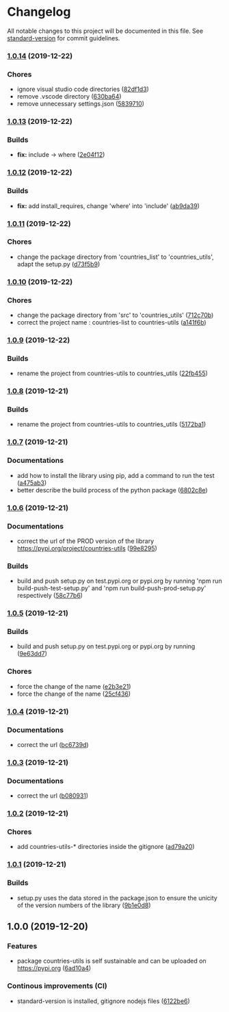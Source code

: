 # Changelog

All notable changes to this project will be documented in this file. See [standard-version](https://github.com/conventional-changelog/standard-version) for commit guidelines.

### [1.0.14](https://bitbucket.org/altf1be/countries_utils/compare/v1.0.13...v1.0.14) (2019-12-22)


### Chores

* ignore visual studio code directories ([82df1d3](https://bitbucket.org/altf1be/countries_utils/commit/82df1d3edb0d10a7f969863941f114dcc43f0046))
* remove .vscode directory ([630ba64](https://bitbucket.org/altf1be/countries_utils/commit/630ba6490dd88e08370123e82c1d421c5445e28f))
* remove unnecessary settings.json ([5839710](https://bitbucket.org/altf1be/countries_utils/commit/5839710dc906f08243b18ef29e240a278ec4c3d1))

### [1.0.13](https://bitbucket.org/altf1be/countries_utils/compare/v1.0.12...v1.0.13) (2019-12-22)


### Builds

* **fix:** include -> where ([2e04f12](https://bitbucket.org/altf1be/countries_utils/commit/2e04f121262cf76d658fd3714478caabe209ec35))

### [1.0.12](https://bitbucket.org/altf1be/countries_utils/compare/v1.0.11...v1.0.12) (2019-12-22)


### Builds

* **fix:** add install_requires, change 'where' into 'include' ([ab9da39](https://bitbucket.org/altf1be/countries_utils/commit/ab9da390d9628a80f0d46612821ac3c050bf72f5))

### [1.0.11](https://bitbucket.org/altf1be/countries_utils/compare/v1.0.10...v1.0.11) (2019-12-22)


### Chores

* change the package directory from 'countries_list' to 'countries_utils', adapt the setup.py ([d73f5b9](https://bitbucket.org/altf1be/countries_utils/commit/d73f5b92c90ba55cb24dc05bff59b1de1c31e09d))

### [1.0.10](https://bitbucket.org/altf1be/countries_utils/compare/v1.0.9...v1.0.10) (2019-12-22)


### Chores

* change the package directory from 'src' to 'countries_utils' ([712c70b](https://bitbucket.org/altf1be/countries_utils/commit/712c70bb646b5323658010ef59574ec58b2a8ef4))
* correct the project name : countries-list to countries-utils ([a141f6b](https://bitbucket.org/altf1be/countries_utils/commit/a141f6b19250028ddb2754a83fde0d552ad3b6e0))

### [1.0.9](https://bitbucket.org/altf1be/countries_utils/compare/v1.0.8...v1.0.9) (2019-12-22)


### Builds

* rename the project from countries-utils to countries_utils ([22fb455](https://bitbucket.org/altf1be/countries_utils/commit/22fb455db2fb04aa9096f5c2eb5277d694f91aa3))

### [1.0.8](https://bitbucket.org/altf1be/countries_utils/compare/v1.0.7...v1.0.8) (2019-12-21)


### Builds

* rename the project from countries-utils to countries_utils ([5172ba1](https://bitbucket.org/altf1be/countries_utils/commit/5172ba1dd0b5b55f783819f534bc5bd089b234b9))

### [1.0.7](https://bitbucket.org/altf1be/countries_utils/compare/v1.0.6...v1.0.7) (2019-12-21)


### Documentations

* add how to install the library using pip, add a command to run the test ([a475ab3](https://bitbucket.org/altf1be/countries_utils/commit/a475ab3de5826bc0ec96c7ca5e6557278c30a5db))
* better describe the build process of the python package ([6802c8e](https://bitbucket.org/altf1be/countries_utils/commit/6802c8e08d1310596717a39cfdf6ba2a16048884))

### [1.0.6](https://bitbucket.org/altf1be/countries_utils/compare/v1.0.5...v1.0.6) (2019-12-21)


### Documentations

* correct the url of the PROD version of the library https://pypi.org/project/countries-utils ([99e8295](https://bitbucket.org/altf1be/countries_utils/commit/99e8295b7347ad30f1f14076d856625046545113))


### Builds

* build and push setup.py on test.pypi.org or pypi.org by running 'npm run build-push-test-setup.py' and 'npm run build-push-prod-setup.py' respectively ([58c77b6](https://bitbucket.org/altf1be/countries_utils/commit/58c77b64f90f03a34b4eb3aa45d256204c07c9b9))

### [1.0.5](https://bitbucket.org/altf1be/countries_utils/compare/v1.0.4...v1.0.5) (2019-12-21)


### Builds

* build and push setup.py on test.pypi.org or pypi.org by running ([9e63dd7](https://bitbucket.org/altf1be/countries_utils/commit/9e63dd7575136c5794eddc207a85a75bf44118c3))


### Chores

* force the change of the name ([e2b3e21](https://bitbucket.org/altf1be/countries_utils/commit/e2b3e2124c75a5534cba80386d8be8bcd6288d65))
* force the change of the name ([25cf436](https://bitbucket.org/altf1be/countries_utils/commit/25cf436f59756fb6debe5153ae1860524683d0ba))

### [1.0.4](https://bitbucket.org/altf1be/countries_utils/compare/v1.0.3...v1.0.4) (2019-12-21)


### Documentations

* correct the url ([bc6739d](https://bitbucket.org/altf1be/countries_utils/commit/bc6739dba4cc705481b513347a77ff4cb596dbdb))

### [1.0.3](https://bitbucket.org/altf1be/countries_utils/compare/v1.0.2...v1.0.3) (2019-12-21)


### Documentations

* correct the url ([b080931](https://bitbucket.org/altf1be/countries_utils/commit/b08093157fb5c7528039e7108c70e9dd952adb8e))

### [1.0.2](https://bitbucket.org/altf1be/countries_utils/compare/v1.0.1...v1.0.2) (2019-12-21)


### Chores

* add countries-utils-* directories inside the gitignore ([ad79a20](https://bitbucket.org/altf1be/countries_utils/commit/ad79a2046557c2b2a3af66d46965ae413aad1f21))

### [1.0.1](https://bitbucket.org/altf1be/countries_utils/compare/v1.0.0...v1.0.1) (2019-12-21)


### Builds

* setup.py uses the data stored in the package.json to ensure the unicity of the version numbers of the library ([9b1e0d8](https://bitbucket.org/altf1be/countries_utils/commit/9b1e0d88b6860564c98e313b62e1ce938ee5bfc4))

## 1.0.0 (2019-12-20)


### Features

* package countries-utils is self sustainable and can be uploaded on https://pypi.org ([6ad10a4](https://bitbucket.org/altf1be/countries_utils/commit/6ad10a4648ac513f0ba45e3bacd4f09c42ebd824))


### Continous improvements (CI)

* standard-version is installed, gitignore nodejs files ([6122be6](https://bitbucket.org/altf1be/countries_utils/commit/6122be603ace861864b71d0cecb40b0b6b1cb87e))
